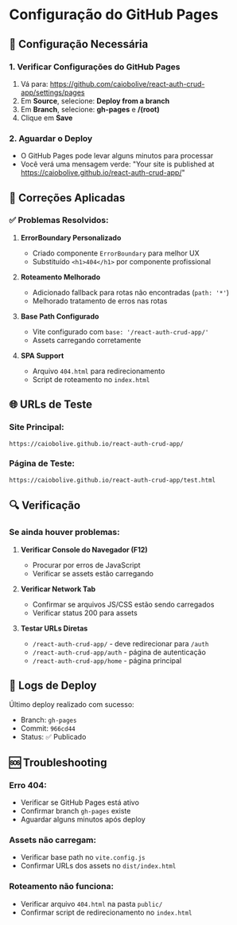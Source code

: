 # Configuração do GitHub Pages

## 🔧 Configuração Necessária

### 1. Verificar Configurações do GitHub Pages

1. Vá para: https://github.com/caiobolive/react-auth-crud-app/settings/pages
2. Em **Source**, selecione: **Deploy from a branch**
3. Em **Branch**, selecione: **gh-pages** e **/(root)**
4. Clique em **Save**

### 2. Aguardar o Deploy

- O GitHub Pages pode levar alguns minutos para processar
- Você verá uma mensagem verde: "Your site is published at https://caiobolive.github.io/react-auth-crud-app/"

## 🚀 Correções Aplicadas

### ✅ Problemas Resolvidos:

1. **ErrorBoundary Personalizado**

   - Criado componente `ErrorBoundary` para melhor UX
   - Substituído `<h1>404</h1>` por componente profissional

2. **Roteamento Melhorado**

   - Adicionado fallback para rotas não encontradas (`path: '*'`)
   - Melhorado tratamento de erros nas rotas

3. **Base Path Configurado**

   - Vite configurado com `base: '/react-auth-crud-app/'`
   - Assets carregando corretamente

4. **SPA Support**
   - Arquivo `404.html` para redirecionamento
   - Script de roteamento no `index.html`

## 🌐 URLs de Teste

### Site Principal:

```
https://caiobolive.github.io/react-auth-crud-app/
```

### Página de Teste:

```
https://caiobolive.github.io/react-auth-crud-app/test.html
```

## 🔍 Verificação

### Se ainda houver problemas:

1. **Verificar Console do Navegador (F12)**

   - Procurar por erros de JavaScript
   - Verificar se assets estão carregando

2. **Verificar Network Tab**

   - Confirmar se arquivos JS/CSS estão sendo carregados
   - Verificar status 200 para assets

3. **Testar URLs Diretas**
   - `/react-auth-crud-app/` - deve redirecionar para `/auth`
   - `/react-auth-crud-app/auth` - página de autenticação
   - `/react-auth-crud-app/home` - página principal

## 📝 Logs de Deploy

Último deploy realizado com sucesso:

- Branch: `gh-pages`
- Commit: `966cd44`
- Status: ✅ Publicado

## 🆘 Troubleshooting

### Erro 404:

- Verificar se GitHub Pages está ativo
- Confirmar branch `gh-pages` existe
- Aguardar alguns minutos após deploy

### Assets não carregam:

- Verificar base path no `vite.config.js`
- Confirmar URLs dos assets no `dist/index.html`

### Roteamento não funciona:

- Verificar arquivo `404.html` na pasta `public/`
- Confirmar script de redirecionamento no `index.html`
